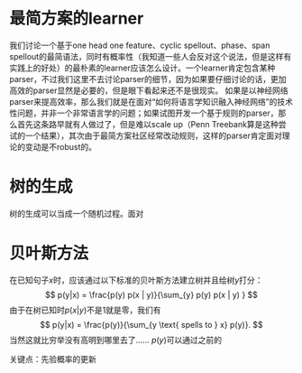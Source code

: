最简方案的learner
======

我们讨论一个基于one head one feature、cyclic spellout、phase、span spellout的最简语法，同时有概率性（我知道一些人会反对这个说法，但是这样有实践上的好处）的最朴素的learner应该怎么设计。一个learner肯定包含某种parser，不过我们这里不去讨论parser的细节，因为如果要仔细讨论的话，更加高效的parser显然是必要的，但是眼下看起来还不是很现实。
如果是以神经网络parser来提高效率，那么我们就是在面对“如何将语言学知识融入神经网络”的技术性问题，并非一个非常语言学的问题；如果试图开发一个基于规则的parser，那么首先这条路早就有人做过了，但是难以scale up（Penn Treebank算是这种尝试的一个结果），其次由于最简方案社区经常改动规则，这样的parser肯定面对理论的变动是不robust的。

# 树的生成

树的生成可以当成一个随机过程。面对

# 贝叶斯方法

在已知句子$x$时，应该通过以下标准的贝叶斯方法建立树并且给树$y$打分：
$$
p(y|x) = \frac{p(y) p(x | y)}{\sum_{y} p(y) p(x | y) }
$$
由于在树已知时$p(x|y)$不是1就是零，我们有
$$
p(y|x) = \frac{p(y)}{\sum_{y \text{ spells to } x} p(y)}.
$$
当然这就比穷举没有高明到哪里去了……
$p(y)$可以通过之前的

关键点：先验概率的更新
